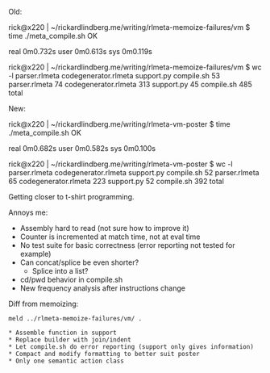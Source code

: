 Old:

  rick@x220 | ~/rickardlindberg.me/writing/rlmeta-memoize-failures/vm
  $ time ./meta_compile.sh 
  OK

  real	0m0.732s
  user	0m0.613s
  sys	0m0.119s

  rick@x220 | ~/rickardlindberg.me/writing/rlmeta-memoize-failures/vm
  $ wc -l parser.rlmeta codegenerator.rlmeta support.py compile.sh 
     53 parser.rlmeta
     74 codegenerator.rlmeta
    313 support.py
     45 compile.sh
    485 total

New:

  rick@x220 | ~/rickardlindberg.me/writing/rlmeta-vm-poster
  $ time ./meta_compile.sh 
  OK

  real	0m0.682s
  user	0m0.582s
  sys	0m0.100s

  rick@x220 | ~/rickardlindberg.me/writing/rlmeta-vm-poster
  $ wc -l parser.rlmeta codegenerator.rlmeta support.py compile.sh 
     52 parser.rlmeta
     65 codegenerator.rlmeta
    223 support.py
     52 compile.sh
    392 total

Getting closer to t-shirt programming.

Annoys me:

* Assembly hard to read (not sure how to improve it)
* Counter is incremented at match time, not at eval time
* No test suite for basic correctness (error reporting not tested for example)
* Can concat/splice be even shorter?
    * Splice into a list?
* cd/pwd behavior in compile.sh
* New frequency analysis after instructions change

Diff from memoizing:

    meld ../rlmeta-memoize-failures/vm/ .

    * Assemble function in support
    * Replace builder with join/indent
    * Let compile.sh do error reporting (support only gives information)
    * Compact and modify formatting to better suit poster
    * Only one semantic action class
